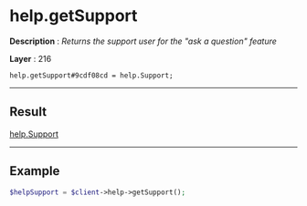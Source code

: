 # help.getSupport

**Description** : *Returns the support user for the &quot;ask a question&quot; feature*

**Layer** : 216

```tl
help.getSupport#9cdf08cd = help.Support;
```

---

## Result

[help.Support](type/help.Support)

---

## Example

```php
$helpSupport = $client->help->getSupport();
```